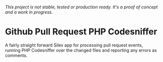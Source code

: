 *This project is not stable, tested or production ready. It's a proof of concept and a work in progress.*

# Github Pull Request PHP Codesniffer

A fairly straight forward Silex app for processing pull request events, running PHP Codesniffer over the changed files and reporting any errors as comments.